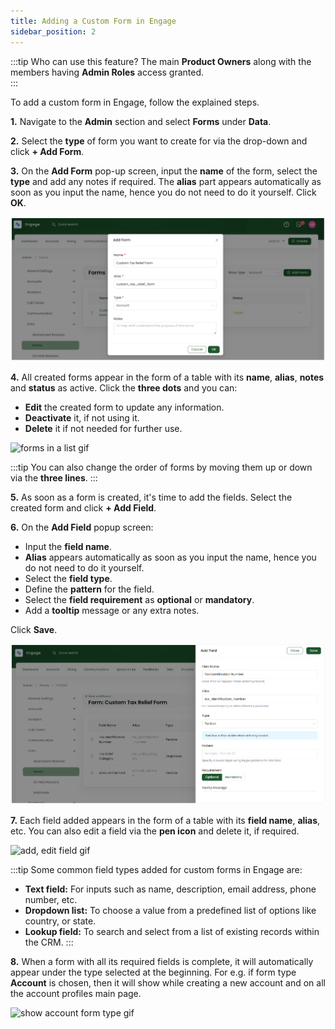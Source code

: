 ```yaml
---
title: Adding a Custom Form in Engage
sidebar_position: 2
---
```


:::tip Who can use this feature?
The main **Product Owners** along with the members having **Admin Roles** access granted.  
:::

To add a custom form in Engage, follow the explained steps.

**1.** Navigate to the **Admin** section and select **Forms** under **Data**. 

**2.** Select the **type** of form you want to create for via the drop-down and click **+ Add Form**.

**3.** On the **Add Form** pop-up screen, input the **name** of the form, select the **type** and add any notes if required. The **alias** part appears automatically as soon as you input the name, hence you do not need to do it yourself. Click **OK**.

![add form popup screen](./add-form-pop-up-screen.png)

**4.** All created forms appear in the form of a table with its **name**, **alias**, **notes** and **status** as active. Click the **three dots** and you can:

- **Edit** the created form to update any information.
- **Deactivate** it, if not using it.
- **Delete** it if not needed for further use.

![forms in a list gif](./forms-in-a-list.gif)

:::tip
You can also change the order of forms by moving them up or down via the **three lines**.
:::

**5.** As soon as a form is created, it's time to add the fields. Select the created form and click **+ Add Field**. 

**6.** On the **Add Field** popup screen:

- Input the **field name**.
- **Alias** appears automatically as soon as you input the name, hence you do not need to do it yourself.
- Select the **field type**.
- Define the **pattern** for the field.
- Select the **field requirement** as **optional** or **mandatory**.  
- Add a **tooltip** message or any extra notes.

Click **Save**.

![add field popup screen](./add-field-pop-up-screen.png)

**7.** Each field added appears in the form of a table with its **field name**, **alias**, etc. You can also edit a field via the **pen icon** and delete it, if required.

![add, edit field gif](./add-edit-field.gif)

:::tip
Some common field types added for custom forms in Engage are:

- **Text field:** For inputs such as name, description, email address, phone number, etc.
- **Dropdown list:** To choose a value from a predefined list of options like country, or state. 
- **Lookup field:** To search and select from a list of existing records within the CRM.
:::

**8.** When a form with all its required fields is complete, it will automatically appear under the type selected at the beginning. For e.g. if form type **Account** is chosen, then it will show while creating a new account and on all the account profiles main page.

![show account form type gif](./show-account-form-type.gif)
